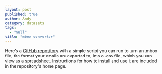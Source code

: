 ```yaml
---
layout: post
published: true
author: Andy
category: datasets
tags: 
  - "null"
title: "mbox-converter"
---
```



Here's a [GitHub repository](https://github.com/akstuhl/mboxtocsv) with a simple script you can run to turn an .mbox file, the format your emails are exported to, into a .csv file, which you can view as a spreadsheet. Instructions for how to install and use it are included in the repository's home page.
